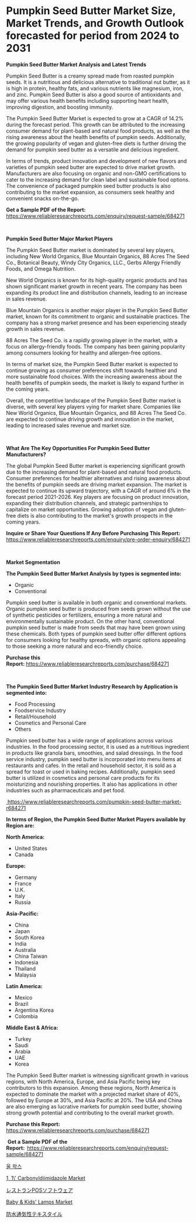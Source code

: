 <p><h1>Pumpkin Seed Butter Market Size, Market Trends, and Growth Outlook forecasted for period from 2024 to 2031</h1></p><p><strong>Pumpkin Seed Butter Market Analysis and Latest Trends</strong></p>
<p><p>Pumpkin Seed Butter is a creamy spread made from roasted pumpkin seeds. It is a nutritious and delicious alternative to traditional nut butter, as it is high in protein, healthy fats, and various nutrients like magnesium, iron, and zinc. Pumpkin Seed Butter is also a good source of antioxidants and may offer various health benefits including supporting heart health, improving digestion, and boosting immunity.</p><p>The Pumpkin Seed Butter Market is expected to grow at a CAGR of 14.2% during the forecast period. This growth can be attributed to the increasing consumer demand for plant-based and natural food products, as well as the rising awareness about the health benefits of pumpkin seeds. Additionally, the growing popularity of vegan and gluten-free diets is further driving the demand for pumpkin seed butter as a versatile and delicious ingredient.</p><p>In terms of trends, product innovation and development of new flavors and varieties of pumpkin seed butter are expected to drive market growth. Manufacturers are also focusing on organic and non-GMO certifications to cater to the increasing demand for clean label and sustainable food options. The convenience of packaged pumpkin seed butter products is also contributing to the market expansion, as consumers seek healthy and convenient snacks on-the-go.</p></p>
<p><strong>Get a Sample PDF of the Report:&nbsp;</strong> <a href="https://www.reliableresearchreports.com/enquiry/request-sample/684271">https://www.reliableresearchreports.com/enquiry/request-sample/684271</a></p>
<p>&nbsp;</p>
<p><strong>Pumpkin Seed Butter Major Market Players</strong></p>
<p><p>The Pumpkin Seed Butter market is dominated by several key players, including New World Organics, Blue Mountain Organics, 88 Acres The Seed Co., Botanical Beauty, Windy City Organics, LLC., Gerbs Allergy Friendly Foods, and Omega Nutrition. </p><p>New World Organics is known for its high-quality organic products and has shown significant market growth in recent years. The company has been expanding its product line and distribution channels, leading to an increase in sales revenue. </p><p>Blue Mountain Organics is another major player in the Pumpkin Seed Butter market, known for its commitment to organic and sustainable practices. The company has a strong market presence and has been experiencing steady growth in sales revenue. </p><p>88 Acres The Seed Co. is a rapidly growing player in the market, with a focus on allergy-friendly foods. The company has been gaining popularity among consumers looking for healthy and allergen-free options. </p><p>In terms of market size, the Pumpkin Seed Butter market is expected to continue growing as consumer preferences shift towards healthier and more sustainable food choices. With the increasing awareness about the health benefits of pumpkin seeds, the market is likely to expand further in the coming years. </p><p>Overall, the competitive landscape of the Pumpkin Seed Butter market is diverse, with several key players vying for market share. Companies like New World Organics, Blue Mountain Organics, and 88 Acres The Seed Co. are expected to continue driving growth and innovation in the market, leading to increased sales revenue and market size.</p></p>
<p>&nbsp;</p>
<p><strong>What Are The Key Opportunities For Pumpkin Seed Butter Manufacturers?</strong></p>
<p><p>The global Pumpkin Seed Butter market is experiencing significant growth due to the increasing demand for plant-based and natural food products. Consumer preferences for healthier alternatives and rising awareness about the benefits of pumpkin seeds are driving market expansion. The market is expected to continue its upward trajectory, with a CAGR of around 6% in the forecast period 2021-2026. Key players are focusing on product innovation, expanding their distribution channels, and strategic partnerships to capitalize on market opportunities. Growing adoption of vegan and gluten-free diets is also contributing to the market's growth prospects in the coming years.</p></p>
<p><strong>Inquire or Share Your Questions If Any Before Purchasing This Report:</strong> <a href="https://www.reliableresearchreports.com/enquiry/pre-order-enquiry/684271">https://www.reliableresearchreports.com/enquiry/pre-order-enquiry/684271</a></p>
<p>&nbsp;</p>
<p><strong>Market Segmentation</strong></p>
<p><strong>The Pumpkin Seed Butter Market Analysis by types is segmented into:</strong></p>
<p><ul><li>Organic</li><li>Conventional</li></ul></p>
<p><p>Pumpkin seed butter is available in both organic and conventional markets. Organic pumpkin seed butter is produced from seeds grown without the use of synthetic pesticides or fertilizers, ensuring a more natural and environmentally sustainable product. On the other hand, conventional pumpkin seed butter is made from seeds that may have been grown using these chemicals. Both types of pumpkin seed butter offer different options for consumers looking for healthy spreads, with organic options appealing to those seeking a more natural and eco-friendly choice.</p></p>
<p><strong>Purchase this Report:&nbsp;</strong><a href="https://www.reliableresearchreports.com/purchase/684271">https://www.reliableresearchreports.com/purchase/684271</a></p>
<p>&nbsp;</p>
<p><strong>The Pumpkin Seed Butter Market Industry Research by Application is segmented into:</strong></p>
<p><ul><li>Food Processing</li><li>Foodservice Industry</li><li>Retail/Household</li><li>Cosmetics and Personal Care</li><li>Others</li></ul></p>
<p><p>Pumpkin seed butter has a wide range of applications across various industries. In the food processing sector, it is used as a nutritious ingredient in products like granola bars, smoothies, and salad dressings. In the food service industry, pumpkin seed butter is incorporated into menu items at restaurants and cafes. In the retail and household sector, it is sold as a spread for toast or used in baking recipes. Additionally, pumpkin seed butter is utilized in cosmetics and personal care products for its moisturizing and nourishing properties. It also has applications in other industries such as pharmaceuticals and pet food.</p></p>
<p><a href="https://www.reliableresearchreports.com/pumpkin-seed-butter-market-r684271">&nbsp;https://www.reliableresearchreports.com/pumpkin-seed-butter-market-r684271</a></p>
<p><strong>In terms of Region, the Pumpkin Seed Butter Market Players available by Region are:</strong></p>
<p>
    <p> <strong> North America: </strong>
        <ul>
            <li>United States</li>
            <li>Canada</li>
        </ul>
        </p> 
    <p> <strong> Europe: </strong>
        <ul>
            <li>Germany</li>
            <li>France</li>
            <li>U.K.</li>
            <li>Italy</li>
            <li>Russia</li>
        </ul>
        </p> 
    <p> <strong> Asia-Pacific: </strong>
        <ul>
            <li>China</li>
            <li>Japan</li>
            <li>South Korea</li>
            <li>India</li>
            <li>Australia</li>
            <li>China Taiwan</li>
            <li>Indonesia</li>
            <li>Thailand</li>
            <li>Malaysia</li>
        </ul>
        </p> 
    <p> <strong> Latin America: </strong>
        <ul>
            <li>Mexico</li>
            <li>Brazil</li>
            <li>Argentina Korea</li>
            <li>Colombia</li>
        </ul>
        </p> 
    <p> <strong> Middle East & Africa: </strong>
        <ul>
            <li>Turkey</li>
            <li>Saudi</li>
            <li>Arabia</li>
            <li>UAE</li>
            <li>Korea</li>
        </ul>
    </p>
    </p>
<p><p>The Pumpkin Seed Butter market is witnessing significant growth in various regions, with North America, Europe, and Asia Pacific being key contributors to this expansion. Among these regions, North America is expected to dominate the market with a projected market share of 40%, followed by Europe at 30%, and Asia Pacific at 20%. The USA and China are also emerging as lucrative markets for pumpkin seed butter, showing strong growth potential and contributing to the overall market growth.</p></p>
<p><strong>Purchase this Report: </strong><a href="https://www.reliableresearchreports.com/purchase/684271">https://www.reliableresearchreports.com/purchase/684271</a></p>
<p>&nbsp;<strong>Get a Sample PDF of the Report:&nbsp;&nbsp;</strong><a href="https://www.reliableresearchreports.com/enquiry/request-sample/684271">https://www.reliableresearchreports.com/enquiry/request-sample/684271</a></p>
<p><strong></strong></p>
<p><p><a href="https://medium.com/@duculucescu2022/%EC%9A%B8-%EC%96%91%EB%AA%A8-%EC%99%81%EC%8A%A4-%EC%8B%9C%EC%9E%A5-%EC%A7%80%ED%91%9C-%ED%95%B4%EB%8F%85-%EC%8B%9C%EC%9E%A5-%EC%A0%90%EC%9C%A0%EC%9C%A8-%ED%8A%B8%EB%A0%8C%EB%93%9C-%EB%B0%8F-%EC%84%B1%EC%9E%A5-%ED%8C%A8%ED%84%B4-a06195835b7c">울 왁스</a></p><p><a href="https://www.linkedin.com/pulse/1-carbonyldiimidazole-market-analysis-size-global-industry-j4ujc?trackingId=%2BjpKeLD574PgBshBfHC93Q%3D%3D">1, 1\' Carbonyldiimidazole Market</a></p><p><a href="https://github.com/AriMuller2009/Market-Research-Report-List-1/blob/main/236222818814.md">レストランPOSソフトウェア</a></p><p><a href="https://www.linkedin.com/pulse/baby-amp-kids-lamps-market-size-growth-outlook-from-2024-2031-s74yc?trackingId=VM2MjnAVKhgBwcA9p3Utbw%3D%3D">Baby & Kids' Lamps Market</a></p><p><a href="https://medium.com/@kingmsvie/2024%E5%B9%B4%E3%81%8B%E3%82%892031%E5%B9%B4%E3%81%BE%E3%81%A7%E3%81%AE%E9%98%B2%E6%B0%B4%E9%80%8F%E6%B9%BF%E3%83%86%E3%82%AD%E3%82%B9%E3%82%BF%E3%82%A4%E3%83%AB%E5%B8%82%E5%A0%B4%E3%81%AE%E5%88%86%E6%9E%90%E3%81%A8%E8%A6%8F%E6%A8%A1%E4%BA%88%E6%B8%AC-05ecf5e257b4">防水通気性テキスタイル</a></p></p>